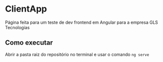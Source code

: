 # ClientApp
 Página feita para um teste de dev frontend em Angular para a empresa GLS Tecnologias

## Como executar
 Abrir a pasta raiz do repositório no terminal e usar o comando `ng serve` 
